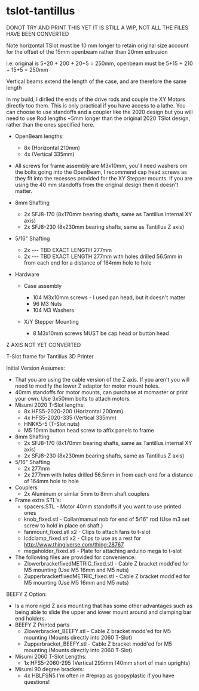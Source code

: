 tslot-tantillus
===============

DONOT TRY AND PRINT THIS YET IT IS STILL A WIP, NOT ALL THE FILES HAVE BEEN CONVERTED

Note horizontal TSlot must be 10 mm longer to retain original size account for the offset of the 15mm openbeam rather than 20mm extrusion

i.e. original is 5+20 + 200 + 20+5 = 250mm, openbeam must be 5+15 + 210 + 15+5 = 250mm

Vertical beams extend the length of the case, and are therefore the same length

In my build, I dirlled the ends of the drive rods and couple the XY Motors directly too them. This is only practical if you have access to a lathe. You can choose to use standoffs and a coupler like the 2020 design but you will need to use Rod lengths ~5mm longer than the original 2020 TSlot design, rather than the ones specified here.

- OpenBeam lengths:
     - 8x (Horizontal 210mm)
     - 4x (Vertical 335mm)

- All screws for frame assembly are M3x10mm, you'll need washers om the bolts going into the OpenBeam, I recommend cap head screws as they fit into the recesses provided for the XY Stepper mounts. If you are using the 40 mm standoffs from the original design then it doesn't matter.

- 8mm Shafting
     - 2x SFJ8-170 (8x170mm bearing shafts, same as Tantillus internal XY axis)
     - 2x SFJ8-230 (8x230mm bearing shafts, same as Tantillus Z axis)

- 5/16" Shafting
     - 2x --- TBD EXACT LENGTH 277mm
     - 2x --- TBD EXACT LENGTH 277mm with holes drilled 56.5mm in from each end for a distance of 164mm hole to hole

- Hardware
     - Case assembly 
         - 104 M3x10mm screws - I used pan head, but it doesn't matter
         - 96 M3 Nuts
         - 104 M3 Washers

     - X/Y Stepper Mounting 
         - 8 M3x10mm screws MUST be cap head or button head



Z AXIS NOT YET CONVERTED



T-Slot frame for Tantillus 3D Printer

Initial Version Assumes:

- That you are using the cable version of the Z axis. If you aren't you will need to modify the lower Z adaptor for motor mount holes.
- 40mm standoffs for motor mounts, can purchase at mcmaster or print your own. Use 3x50mm bolts to attach motors.
- Misumi 2020 T-Slot lengths:
     - 8x HFS5-2020-200 (Horizontal 200mm)
     - 4x HFS5-2020-335 (Vertical 335mm)
     - HNKK5-5 (T-Slot nuts)
     - M5 10mm button head screw to affix panels to frame
- 8mm Shafting
     - 2x SFJ8-170 (8x170mm bearing shafts, same as Tantillus internal XY axis)
     - 2x SFJ8-230 (8x230mm bearing shafts, same as Tantillus Z axis)
- 5/16" Shafting
     - 2x 277mm
     - 2x 277mm with holes drilled 56.5mm in from each end for a distance of 164mm hole to hole
- Couplers
     - 2x Aluminum or simlar 5mm to 8mm shaft couplers
- Frame extra STL's:
     - spacers.STL - Motor 40mm standoffs if you want to use printed ones
     - knob_fixed.stl - Collar/manual nob for end of 5/16" rod (Use m3 set screw to hold in place on shaft.)
     - fanmount_fixed.stl x2 - Clips to attach fans to t-slot
     - lcdclamp_fixed.stl x2 - Clips to use as a rest for http://www.thingiverse.com/thing:28767
     - megaholder_fixed.stl - Plate for attaching arduino mega to t-slot
- The following files are provided for convenience:
     - ZlowerbracketfixedMETRIC_fixed.stl - Cable Z bracket modd'ed for M5 mounting (Use M5 16mm and M5 nuts)
     - ZupperbracketfixedMETRIC_fixed.stl - Cable Z bracket modd'ed for M5 mounting (Use M5 16mm and M5 nuts)

BEEFY Z Option:

- Is a more rigid Z axis mounting that has some other advantages such as being able to slide the upper and lower mount around and clamping bar end holders.
- BEEFY Z Printed parts
     - Zlowerbracket_BEEFY.stl - Cable Z bracket modd'ed for M5 mounting (Mounts directly into 2060 T-Slot)
     - Zupperbracket_BEEFY.stl - Cable Z bracket modd'ed for M5 mounting (Mounts directly into 2060 T-Slot)
- Misumi 2060 T-Slot Lengths:
     - 1x HFS5-2060-295 (Vertical 295mm [40mm short of main uprights)
- Misumi 90 degree brackets:
     - 4x HBLFSN5
I'm often in #reprap as goopyplastic if you have questions!
